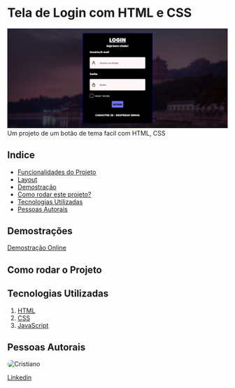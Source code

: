 # Tela de Login com HTML e CSS
![Tela exemplo](/assets/img/Cap_tela.png)
    Um projeto de um botão de tema facil com HTML, CSS

## Indice
- <a href="#-funcionalidades">Funcionalidades do Projeto</a>
- <a href="#-layout">Layout</a>
- <a href="#-demostracao">Demostração</a>
- <a href="#-rodar">Como rodar este projeto?</a>
- <a href="#-tecnologias-utilizadas">Tecnologias Utilizadas</a>
- <a href="#-pessoas-Autorais">Pessoas Autorais</a>

## Demostrações
[Demostração Online](https://659b7bd75fbe690be878c156--fluffy-taiyaki-7d27fb.netlify.app/)

## Como rodar o Projeto


## Tecnologias Utilizadas
1. [HTML](https://html.com/)
2. [CSS](https://www.w3.org/Style/CSS/Overview.en.html)
3. [JavaScript](https://www.javascript.com/)

## Pessoas Autorais
<img style="width: 150px; border-radius: 40px;" src="https://lh3.googleusercontent.com/pw/ABLVV86bX9OSqpe3zt0Euw8qA-xNa6QFrgBFakFD6RKtmGemLlH2ZOa4EzYSQKVPg3a3pvJb1IooaNfdKosRCoAY8aRcqDSSPIpGIL9BaQ_K1ValurJoFgWdv-EPXO9A02Gp_-8XwUuS3YToVlE1FN-Oqh_cni0bvhnHcW__QAnsO45jnlrScPF7qcirb-N63MAzs2Tc6R501W-NQgFon9yf_xv7L2cOlk5K2bKsaYuMP6wpTrayXrDpvpO6ztbZxw4MnSiUfNn-YIJLyzLi1KaZ72wLzEq5tJuPWXqYr8wfvQ2SacqgzioSRSdowQ5RHBbLfx6DdbtT9msZK7_iqECKP62P5DMdQciRQMmTyLWd-6UjvBVJJ9ZKYPELI6LpvBDisW7iJAaRPMaAlfLxeB6UD-jx1AEZVFgZKMfCeiZBpfN7hwPYkwO51_p2YD5LoGjO4XvvkdkAdX6-kCFimSKfv30BT9a0Xp0TezmDKQ1g40XqQUWZKOOVO_l4wI49WT5u5VnR8Y49J1Hfq0PLMmerJ-AhrInas5wdzUS__DWWFo3hLiBj7lFcGO49FLm4SH6U-O6uggq7TToFqdoivTSqYsP5GqH5yfYhjTKFsV7p0zGWLoprqZSc8Aaxky-wrkyDpwEAT2gXKGPlo1ZGpkFhY4yKcQhEo5uLJTHvFZNlIfAYfJquWu6SJ_ZTY7wWrXQHgjgsbMvlJkvWMhPeX1864nv5Ij6KLfghiSZZ9l_NcDsnjtyZ2w6l30wPFJqJggUv14gRZOCtrUznWgai949qE6uixE6FVJz10PnwLaThGd-l42FxVDnm5nGaQH-61HWQQulgwZrGv__YMaS8G_mIUTknXxuF6ujX_duGDJMyrXbk1EXgTD79RkPYVhhIKDcvWFzcxLE=w548-h602-no?authuser=0" alt="Cristiano" >
<br>

[Linkedin](https://www.linkedin.com/in/cristiano-prado-a2980b19a/)

